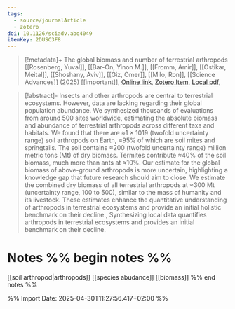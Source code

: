 ```yaml
---
tags:
  - source/journalArticle
  - zotero
doi: 10.1126/sciadv.abq4049
itemKey: 2DUSC3F8
---
```

>[!metadata]+
> The global biomass and number of terrestrial arthropods
> [[Rosenberg, Yuval]], [[Bar-On, Yinon M.]], [[Fromm, Amir]], [[Ostikar, Meital]], [[Shoshany, Aviv]], [[Giz, Omer]], [[Milo, Ron]], 
> [[Science Advances]] (2025)
> [[important]], 
> [Online link](https://www.ncbi.nlm.nih.gov/pmc/articles/PMC9897674/), [Zotero Item](zotero://select/library/items/2DUSC3F8), [Local pdf](file://C:/Users/aburg/Documents/references/zotero/storage/3KRDMQ9T/Rosenberg2025_globalbiomass.pdf), 

>[!abstract]-
>Insects and other arthropods are central to terrestrial ecosystems. However, data are lacking regarding their global population abundance. We synthesized thousands of evaluations from around 500 sites worldwide, estimating the absolute biomass and abundance of terrestrial arthropods across different taxa and habitats. We found that there are ≈1 × 1019 (twofold uncertainty range) soil arthropods on Earth, ≈95% of which are soil mites and springtails. The soil contains ≈200 (twofold uncertainty range) million metric tons (Mt) of dry biomass. Termites contribute ≈40% of the soil biomass, much more than ants at ≈10%. Our estimate for the global biomass of above-ground arthropods is more uncertain, highlighting a knowledge gap that future research should aim to close. We estimate the combined dry biomass of all terrestrial arthropods at ≈300 Mt (uncertainty range, 100 to 500), similar to the mass of humanity and its livestock. These estimates enhance the quantitative understanding of arthropods in terrestrial ecosystems and provide an initial holistic benchmark on their decline., Synthesizing local data quantifies arthropods in terrestrial ecosystems and provides an initial benchmark on their decline.

# Notes %% begin notes %%
[[soil arthropod|arthropods]] [[species abudance]] [[biomass]]
%% end notes %%




%% Import Date: 2025-04-30T11:27:56.417+02:00 %%
